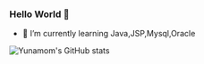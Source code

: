 ### Hello World 👋
- 🌱 I’m currently learning Java,JSP,Mysql,Oracle

<!--
**yunamom/yunamom** is a ✨ _special_ ✨ repository because its `README.md` (this file) appears on your GitHub profile.

Here are some ideas to get you started:

- 🔭 I’m currently working on ...
- 🌱 I’m currently learning ...
- 👯 I’m looking to collaborate on ...
- 🤔 I’m looking for help with ...
- 💬 Ask me about ...
- 📫 How to reach me: ...
- 😄 Pronouns: ...
- ⚡ Fun fact: ...
-->
![Yunamom's GitHub stats](https://github-readme-stats.vercel.app/api?username=yunamom)
